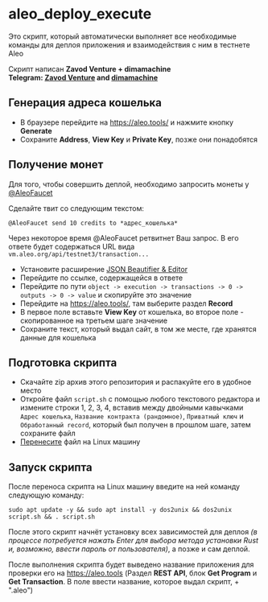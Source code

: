 # aleo_deploy_execute

Это скрипт, который автоматически выполняет все необходимые команды для деплоя приложения и взаимодействия с ним в тестнете Aleo

Скрипт написан **Zavod Venture + dimamachine**   
**Telegram: [Zavod Venture](https://t.me/Zavod_Venture) and [dimamachine](https://t.me/cryptomachin3)**

## Генерация адреса кошелька

- В браузере перейдите на https://aleo.tools/ и нажмите кнопку **Generate**
- Сохраните **Address**, **View Key** и **Private Key**, позже они понадобятся

## Получение монет

Для того, чтобы совершить деплой, необходимо запросить монеты у [@AleoFaucet](https://twitter.com/AleoFaucet)

Сделайте твит со следующим текстом:
```
@AleoFaucet send 10 credits to *адрес_кошелька*
```

Через некоторое время @AleoFaucet ретвитнет Ваш запрос. В его ответе будет содержаться URL вида `vm.aleo.org/api/testnet3/transaction...`

- Установите расширение [JSON Beautifier & Editor](https://chrome.google.com/webstore/detail/json-beautifier-editor/lpopeocbeepakdnipejhlpcmifheolpl)
- Перейдите по ссылке, содержащейся в ответе
- Перейдите по пути `object -> execution -> transactions -> 0 -> outputs -> 0 -> value` и скопируйте это значение
- Перейдите на https://aleo.tools/, там выберите раздел **Record**
- В первое поле вставьте **View Key** от кошелька, во второе поле - скопированное на третьем шаге значение
- Сохраните текст, который выдал сайт, в том же месте, где хранятся данные для кошелька

## Подготовка скрипта

- Скачайте zip архив этого репозитория и распакуйте его в удобное место
- Откройте файл `script.sh` с помощью любого текстового редактора и измените строки 1, 2, 3, 4, вставив между двойными кавычками `Адрес кошелька`, `Название контракта (рандомное)`, `Приватный ключ` и `Обработанный record`, который был получен в прошлом шаге, затем сохраните файл
- [Перенесите](https://telegra.ph/SCP-03-12) файл на Linux машину

## Запуск скрипта

После переноса скрипта на Linux машину введите на ней команду следующую команду:

```
sudo apt update -y && sudo apt install -y dos2unix && dos2unix script.sh && . script.sh
```

После этого скрипт начнёт установку всех зависимостей для деплоя *(в процессе потребуется нажать Enter для выбора метода установки Rust и, возможно, ввести пароль от пользователя)*, а позже и сам деплой.

После выполнения скрипта будет выведено название приложения для проверки его на https://aleo.tools (Раздел **REST API**, блок **Get Program** и **Get Transaction**. В поле ввести название, которое выдал скрипт, + ".aleo")
